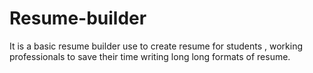 # Resume-builder
It is a basic resume builder use to create resume for students , working professionals to save their time writing long long formats of resume.
